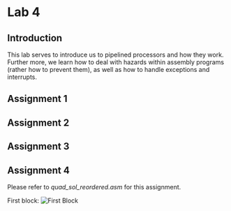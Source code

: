 # Lab 4

## Introduction

This lab serves to introduce us to pipelined processors and how they work. Further more, we learn how to deal with hazards within assembly programs
(rather how to prevent them), as well as how to handle exceptions and interrupts.

## Assignment 1

## Assignment 2

## Assignment 3

## Assignment 4

Please refer to *quad_sol_reordered.asm* for this assignment.

First block:
![First Block]("https://github.com/rpartha/Computer-Architecture-Lab-S17/Lab4/block1.png")
